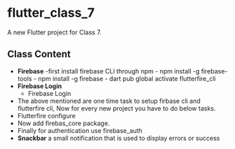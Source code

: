 # flutter_class_7

A new Flutter project for Class 7.

## Class Content

- **Firebase** 
    -first install firebase CLI through npm
        - npm install -g firebase-tools
        - npm install -g firebase
        - dart pub global activate flutterfire_cli
- **Firebase Login**
    - Firebase Login
- The above mentioned are one time task to setup firbase cli and flutterfire cli, Now for every new project you have to do below tasks.
- Flutterfire configure
- Now add firebas_core package.
- Finally for authentication use firebase_auth
- **Snackbar** a small notification that is used to display errors or success